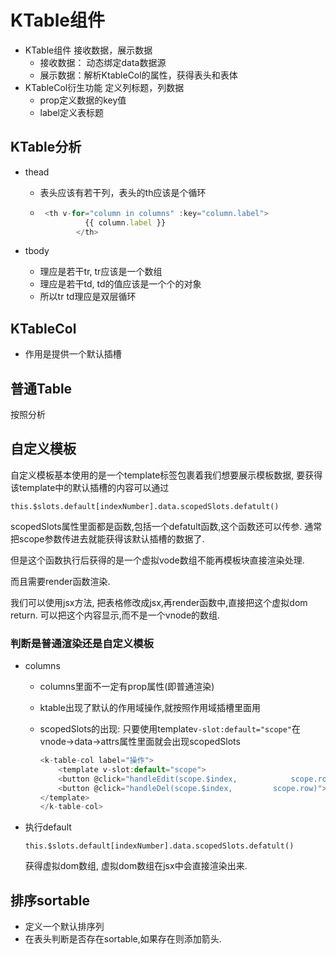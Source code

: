 # KTable组件

- KTable组件 接收数据，展示数据
  - 接收数据： 动态绑定data数据源
  - 展示数据：解析KtableCol的属性，获得表头和表体
- KTableCol衍生功能 定义列标题，列数据
  - prop定义数据的key值
  - label定义表标题

## KTable分析

- thead 

  - 表头应该有若干列，表头的th应该是个循环

  - ```js
     <th v-for="column in columns" :key="column.label">
              {{ column.label }}
            </th>
    ```

    

- tbody

  - 理应是若干tr, tr应该是一个数组
  - 理应是若干td, td的值应该是一个个的对象
  - 所以tr td理应是双层循环

## KTableCol

- 作用是提供一个默认插槽



## 普通Table

按照分析

## 自定义模板

自定义模板基本使用的是一个template标签包裹着我们想要展示模板数据, 要获得该template中的默认插槽的内容可以通过

`this.$slots.default[indexNumber].data.scopedSlots.defatult()`

scopedSlots属性里面都是函数,包括一个defatult函数,这个函数还可以传参. 通常把scope参数传进去就能获得该默认插槽的数据了. 

但是这个函数执行后获得的是一个虚拟vode数组不能再模板块直接渲染处理.

而且需要render函数渲染.

我们可以使用jsx方法, 把表格修改成jsx,再render函数中,直接把这个虚拟dom return. 可以把这个内容显示,而不是一个vnode的数组.

### 判断是普通渲染还是自定义模板

- columns

  - columns里面不一定有prop属性(即普通渲染)

  - ktable出现了默认的作用域操作,就按照作用域插槽里面用

  - scopedSlots的出现: 只要使用template`v-slot:default="scope"`在vnode->data->attrs属性里面就会出现scopedSlots 

    ```js
    <k-table-col label="操作">
    	<template v-slot:default="scope">
    	<button @click="handleEdit(scope.$index, 			scope.row)">操作</button>
    	<button @click="handleDel(scope.$index, 		scope.row)">删除</button>
    </template>
    </k-table-col>
    ```

    

- 执行default

  `this.$slots.default[indexNumber].data.scopedSlots.defatult()`

  获得虚拟dom数组, 虚拟dom数组在jsx中会直接渲染出来.

## 排序sortable

- 定义一个默认排序列
- 在表头判断是否存在sortable,如果存在则添加箭头.